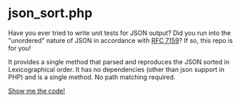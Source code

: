 # json_sort.php

Have you ever tried to write unit tests for JSON output? Did you run into the "unordered" nature of JSON 
in accordance with [RFC 7159](https://tools.ietf.org/html/rfc7159)? If so, this repo is for you!

It provides a single method that parsed and reproduces the JSON sorted in Lexicographical order.
It has no dependencies (other than json support in PHP) and is a single method. No path matching required.

[Show me the code!](json_sort.php)
